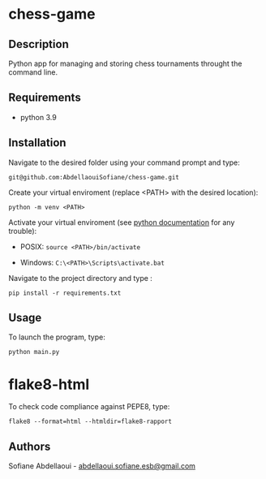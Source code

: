 # chess-game

## Description

Python app for managing and storing chess tournaments throught the command line.

## Requirements

* python 3.9

## Installation

Navigate to the desired folder using your command prompt and type:

`git@github.com:AbdellaouiSofiane/chess-game.git`

Create your virtual enviroment (replace \<PATH\> with the desired location):

`python -m venv <PATH>`

Activate your virtual enviroment (see [python documentation](https://docs.python.org/fr/3/library/venv.html#creating-virtual-environments) for any trouble):

* POSIX: `source <PATH>/bin/activate`

* Windows: `C:\<PATH>\Scripts\activate.bat`

Navigate to the project directory and type :

`pip install -r requirements.txt`

## Usage

To launch the program, type:

`python main.py`

# flake8-html

To check code compliance against PEPE8, type:

`flake8 --format=html --htmldir=flake8-rapport`

## Authors

Sofiane Abdellaoui - abdellaoui.sofiane.esb@gmail.com